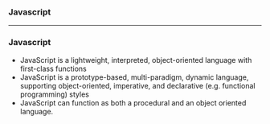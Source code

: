 ### Javascript

-----------------------------------------
### Javascript
  - JavaScript is a lightweight, interpreted, object-oriented language with first-class functions
  - JavaScript is a prototype-based, multi-paradigm, dynamic language, supporting object-oriented, imperative, and declarative (e.g. functional programming) styles
  - JavaScript can function as both a procedural and an object oriented language.
